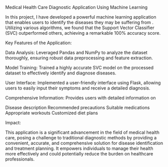 Medical Health Care Diagnostic Application Using Machine Learning

In this project, I have developed a powerful machine learning application that enables users to identify the diseases they may be suffering from . Utilizing various algorithms, we found that the Support Vector Classifier (SVC) outperformed others, achieving a remarkable 100% accuracy score.

Key Features of the Application:

Data Analysis: Leveraged Pandas and NumPy to analyze the dataset thoroughly, ensuring robust data preprocessing and feature extraction.

Model Training: Trained a highly accurate SVC model on the processed dataset to effectively identify and diagnose diseases.

User Interface: Implemented a user-friendly interface using Flask, allowing users to easily input their symptoms and receive a detailed diagnosis.

Comprehensive Information: Provides users with detailed information on

Disease description
Recommended precautions
Suitable medications
Appropriate workouts
Customized diet plans

Impact:

This application is a significant advancement in the field of medical health care, posing a challenge to traditional diagnostic methods by providing a convenient, accurate, and comprehensive solution for disease identification and treatment planning. It empowers individuals to manage their health more effectively and could potentially reduce the burden on healthcare professionals.
